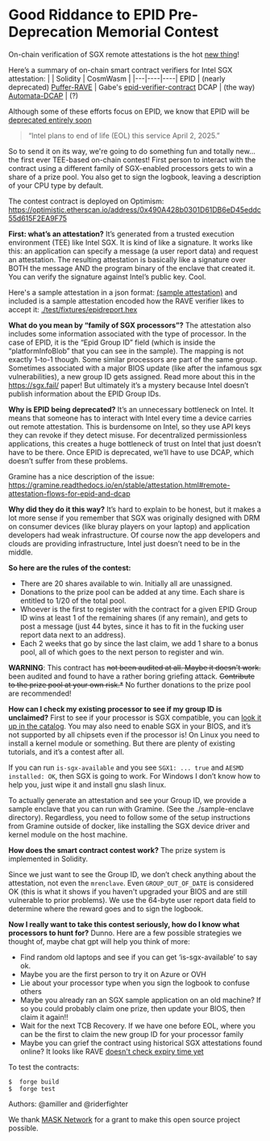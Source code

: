 # Good Riddance to EPID Pre-Deprecation Memorial Contest

On-chain verification of SGX remote attestations is the hot [new thing](https://collective.flashbots.net/t/demystifying-remote-attestation-by-taking-it-on-chain/2629/2)! 

Here’s a summary of on-chain smart contract verifiers for Intel SGX attestation:
|   |	Solidity | CosmWasm |
|---|----|----|
EPID | (nearly deprecated)	[Puffer-RAVE](https://github.com/PufferFinance/rave/)	 |	Gabe's [epid-verifier-contract](https://github.com/Riderfighter/epid-verifier-contract/tree/main/src)
DCAP | (the way)		[Automata-DCAP](https://github.com/automata-network/automata-dcap-v3-attestation)	| (?)

Although some of these efforts focus on EPID, we know that EPID will be [deprecated entirely soon ](https://www.intel.com/content/www/us/en/developer/articles/technical/software-security-guidance/resources/sgx-ias-using-epid-eol-timeline.html)

> “Intel plans to end of life (EOL) this service April 2, 2025.”

So to send it on its way, we're going to do something fun and totally new... the first ever TEE-based on-chain contest! First person to interact with the contract using a different family of SGX-enabled processors gets to win a share of a prize pool. You also get to sign the logbook, leaving a description of your CPU type by default.

The contest contract is deployed on Optimism: https://optimistic.etherscan.io/address/0x490A428b0301D61DB6eD45eddc55d615F2EA9F75

**First: what’s an attestation?** It’s generated from a trusted execution environment (TEE) like Intel SGX. It is kind of like a signature. It works like this: an application can specify a message (a user report data) and request an attestation. The resulting attestation is basically like a signature over BOTH the message AND the program binary of the enclave that created it. You can verify the signature against Intel’s public key. Cool. 

Here's a sample attestation in a json format: [(sample attestation)](https://gist.githubusercontent.com/amiller/411b85cfe0247807827789b06e7e65cd/raw/142d230c1ee95f054d4c5af886074aac0129bc07/sample%2520attestation) and included is a sample attestation encoded how the RAVE verifier likes to accept it: [./test/fixtures/epidreport.hex](https://github.com/amiller/sgx-epid-contest/blob/master/test/fixtures/epidreport.hex)

**What do you mean by “family of SGX processors”?** The attestation also includes some information associated with the type of processor. In the case of EPID, it is the “Epid Group ID” field (which is inside the “platformInfoBlob” that you can see in the sample). The mapping is not exactly 1-to-1 though. Some similar processors are part of the same group. Sometimes associated with a major BIOS update (like after the infamous sgx vulnerabilities), a new group ID gets assigned. Read more about this in the https://sgx.fail/ paper! But ultimately it’s a mystery because Intel doesn’t publish information about the EPID Group IDs.

**Why is EPID being deprecated?** It’s an unnecessary bottleneck on Intel. It means that someone has to interact with Intel every time a device carries out remote attestation. This is burdensome on Intel, so they use API keys they can revoke if they detect misuse. For decentralized permissionless applications, this creates a huge bottleneck of trust on Intel that just doesn’t have to be there. Once EPID is deprecated, we’ll have to use DCAP, which doesn’t suffer from these problems. 

Gramine has a nice description of the issue: https://gramine.readthedocs.io/en/stable/attestation.html#remote-attestation-flows-for-epid-and-dcap

**Why did they do it this way?** It’s hard to explain to be honest, but it makes a lot more sense if you remember that SGX was originally designed with DRM on consumer devices (like bluray players on your laptop) and application developers had weak infrastructure. Of course now the app developers and clouds are providing infrastructure, Intel just doesn’t need to be in the middle. 

**So here are the rules of the contest:**
- There are 20 shares available to win. Initially all are unassigned.
- Donations to the prize pool can be added at any time. Each share is entitled to 1/20 of the total pool.
- Whoever is the first to register with the contract for a given EPID Group ID wins at least 1 of the remaining shares (if any remain), and gets to post a message (just 44 bytes, since it has to fit in the fucking user report data next to an address).
- Each 2 weeks that go by since the last claim, we add 1 share to a bonus pool, all of which goes to the next person to register and win.

**WARNING**: This contract has ~~not been audited at all. Maybe it doesn't work.~~ been audited and found to have a rather boring griefing attack. ~~Contribute to the prize pool at your own risk.*~~ No further donations to the prize pool are recommended!

**How can I check my existing processor to see if my group ID is unclaimed?**
First to see if your processor is SGX compatible, you can [look it up in the catalog](https://ark.intel.com/content/www/us/en/ark.html#@Processors).
You may also need to enable SGX in your BIOS, and it’s not supported by all chipsets even if the processor is! On Linux you need to install a kernel module or something. But there are plenty of existing tutorials, and it’s a contest after all.

If you can run `is-sgx-available` and you see `SGX1: ... true` and `AESMD installed: OK`, then SGX is going to work. For Windows I don’t know how to help you, just wipe it and install gnu slash linux.

To actually generate an attestation and see your Group ID, we provide a sample enclave that you can run with Gramine. (See the ./sample-enclave directory). Regardless, you need to follow some of the setup instructions from Gramine outside of docker, like installing the SGX device driver and kernel module on the host machine.

**How does the smart contract contest work?**
The prize system is implemented in Solidity.

Since we just want to see the Group ID, we don’t check anything about the attestation, not even the `mrenclave`. Even `GROUP_OUT_OF_DATE` is considered OK (this is what it shows if you haven't upgraded your BIOS and are still vulnerable to prior problems). We use the 64-byte user report data field to determine where the reward goes and to sign the logbook.

**Now I really want to take this contest seriously, how do I know what processors to hunt for?**
Dunno. Here are a few possible strategies we thought of, maybe chat gpt will help you think of more:
- Find random old laptops and see if you can get ‘is-sgx-available’ to say ok.
- Maybe you are the first person to try it on Azure or OVH
- Lie about your processor type when you sign the logbook to confuse others
- Maybe you already ran an SGX sample application on an old machine? If so you could probably claim one prize, then update your BIOS, then claim it again!!
- Wait for the next TCB Recovery. If we have one before EOL, where you can be the first to claim the new group ID for your processor family
- Maybe you can grief the contract using historical SGX attestations found online? It looks like RAVE [doesn't check expiry time yet](https://github.com/PufferFinance/rave/blob/84f3e6f/src/X509Verifier.sol#L149)

To test the contracts:
```shell
$  forge build
$  forge test
```

Authors: @amiller and @riderfighter

We thank [MASK Network](https://mask.io/) for a grant to make this open source project possible.

